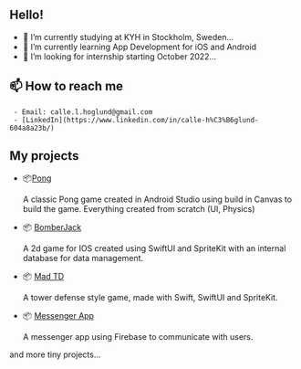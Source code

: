## Hello!

- 🔭 I’m currently studying at KYH in Stockholm, Sweden...
- 🌱 I’m currently learning App Development for iOS and Android
- 👯 I’m looking for internship starting October 2022...

## 📫 How to reach me 
     - Email: calle.l.hoglund@gmail.com
     - [LinkedIn](https://www.linkedin.com/in/calle-h%C3%B6glund-604a8a23b/)

## My projects 

- :package:[Pong](https://github.com/karol-oman/pong)

     A classic Pong game created in Android Studio using build in Canvas to build the game. Everything created from scratch (UI, Physics)

- :package: [BomberJack](https://github.com/LucaSalmi/BomberMan)

     A 2d game for IOS created using SwiftUI and SpriteKit with an internal database for data management.

- :package: [Mad TD](https://github.com/LucaSalmi/MadDoctorTD)
     
     A tower defense style game, made with Swift, SwiftUI and SpriteKit.

- :package: [Messenger App](https://github.com/GustavSoderberg/shut-up-app)

     A messenger app using Firebase to communicate with users.

and more tiny projects...

<!--
**h0glund/h0glund** is a ✨ _special_ ✨ repository because its `README.md` (this file) appears on your GitHub profile.


-->

